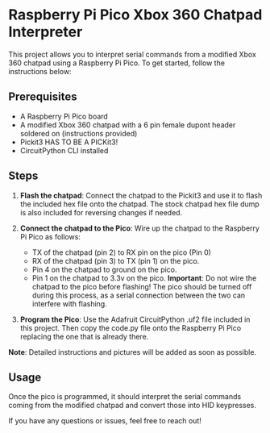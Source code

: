 # Raspberry Pi Pico Xbox 360 Chatpad Interpreter

This project allows you to interpret serial commands from a modified Xbox 360 chatpad using a Raspberry Pi Pico. To get started, follow the instructions below:

## Prerequisites
- A Raspberry Pi Pico board
- A modified Xbox 360 chatpad with a 6 pin female dupont header soldered on (instructions provided)
- Pickit3 HAS TO BE A PICKit3!
- CircuitPython CLI installed

## Steps
1. **Flash the chatpad**: Connect the chatpad to the Pickit3 and use it to flash the included hex file onto the chatpad. The stock chatpad hex file dump is also included for reversing changes if needed.
2. **Connect the chatpad to the Pico**: Wire up the chatpad to the Raspberry Pi Pico as follows:
   - TX of the chatpad (pin 2) to RX pin on the pico (Pin 0)
   - RX of the chatpad (pin 3) to TX (pin 1) on the pico.
   - Pin 4 on the chatpad to ground on the pico.
   - Pin 1 on the chatpad to 3.3v on the pico.
   **Important**: Do not wire the chatpad to the pico before flashing! The pico should be turned off during this process, as a serial connection between the two can interfere with flashing.

3. **Program the Pico**: Use the Adafruit CircuitPython .uf2 file included in this project. Then copy the code.py file onto the Raspberry Pi Pico replacing the one that is already there.

**Note**: Detailed instructions and pictures will be added as soon as possible.

## Usage
Once the pico is programmed, it should interpret the serial commands coming from the modified chatpad and convert those into HID keypresses.

If you have any questions or issues, feel free to reach out!
